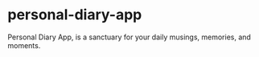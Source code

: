 # personal-diary-app
Personal Diary App, is a sanctuary for your daily musings, memories, and moments.
